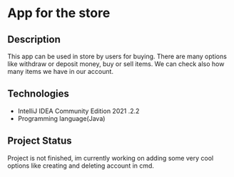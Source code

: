 # App for the store


## Description 
This app can be used in store by users for buying. There are many options like withdraw or deposit money, buy or sell items.
We can check also how many items we have in our account.


## Technologies
* IntelliJ IDEA Community Edition 2021 .2.2
* Programming language(Java)

## Project Status
Project is not finished, im currently working on adding some very cool options like creating and deleting account in cmd.
